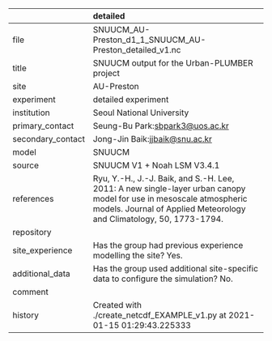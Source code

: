 |                   | detailed                                                                                                                                                                                   |
|:------------------|:-------------------------------------------------------------------------------------------------------------------------------------------------------------------------------------------|
| file              | SNUUCM_AU-Preston_d1_1_SNUUCM_AU-Preston_detailed_v1.nc                                                                                                                                    |
| title             | SNUUCM output for the Urban-PLUMBER project                                                                                                                                                |
| site              | AU-Preston                                                                                                                                                                                 |
| experiment        | detailed experiment                                                                                                                                                                        |
| institution       | Seoul National University                                                                                                                                                                  |
| primary_contact   | Seung-Bu Park:sbpark3@uos.ac.kr                                                                                                                                                            |
| secondary_contact | Jong-Jin Baik:jjbaik@snu.ac.kr                                                                                                                                                             |
| model             | SNUUCM                                                                                                                                                                                     |
| source            | SNUUCM V1 + Noah LSM V3.4.1                                                                                                                                                                |
| references        | Ryu, Y.-H., J.-J. Baik, and S.-H. Lee, 2011: A new single-layer urban canopy model for use in mesoscale atmospheric models. Journal of Applied Meteorology and Climatology, 50, 1773-1794. |
| repository        |                                                                                                                                                                                            |
| site_experience   | Has the group had previous experience modelling the site? Yes.                                                                                                                             |
| additional_data   | Has the group used additional site-specific data to configure the simulation? No.                                                                                                          |
| comment           |                                                                                                                                                                                            |
| history           | Created with ./create_netcdf_EXAMPLE_v1.py at 2021-01-15 01:29:43.225333                                                                                                                   |

